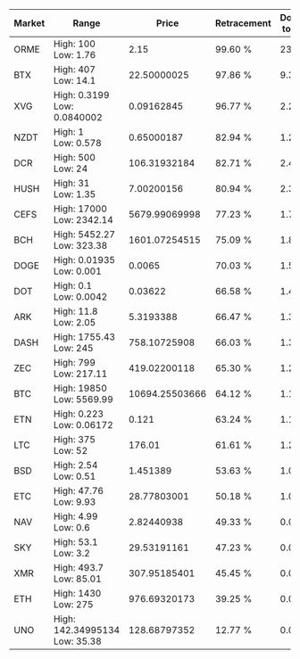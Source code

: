 | Market | Range | Price| Retracement | Doubles to 50% |
| --- | --- | --- | --- | --- |
| ORME | High: 100<br />Low: 1.76 | 2.15 | 99.60 % | 23.67 |
| BTX | High: 407<br />Low: 14.1 | 22.50000025 | 97.86 % | 9.36 |
| XVG | High: 0.3199<br />Low: 0.0840002 | 0.09162845 | 96.77 % | 2.20 |
| NZDT | High: 1<br />Low: 0.578 | 0.65000187 | 82.94 % | 1.21 |
| DCR | High: 500<br />Low: 24 | 106.31932184 | 82.71 % | 2.46 |
| HUSH | High: 31<br />Low: 1.35 | 7.00200156 | 80.94 % | 2.31 |
| CEFS | High: 17000<br />Low: 2342.14 | 5679.99069998 | 77.23 % | 1.70 |
| BCH | High: 5452.27<br />Low: 323.38 | 1601.07254515 | 75.09 % | 1.80 |
| DOGE | High: 0.01935<br />Low: 0.001 | 0.0065 | 70.03 % | 1.57 |
| DOT | High: 0.1<br />Low: 0.0042 | 0.03622 | 66.58 % | 1.44 |
| ARK | High: 11.8<br />Low: 2.05 | 5.3193388 | 66.47 % | 1.30 |
| DASH | High: 1755.43<br />Low: 245 | 758.10725908 | 66.03 % | 1.32 |
| ZEC | High: 799<br />Low: 217.11 | 419.02200118 | 65.30 % | 1.21 |
| BTC | High: 19850<br />Low: 5569.99 | 10694.25503666 | 64.12 % | 1.19 |
| ETN | High: 0.223<br />Low: 0.06172 | 0.121 | 63.24 % | 1.18 |
| LTC | High: 375<br />Low: 52 | 176.01 | 61.61 % | 1.21 |
| BSD | High: 2.54<br />Low: 0.51 | 1.451389 | 53.63 % | 1.05 |
| ETC | High: 47.76<br />Low: 9.93 | 28.77803001 | 50.18 % | 1.00 |
| NAV | High: 4.99<br />Low: 0.6 | 2.82440938 | 49.33 % | 0.00 |
| SKY | High: 53.1<br />Low: 3.2 | 29.53191161 | 47.23 % | 0.00 |
| XMR | High: 493.7<br />Low: 85.01 | 307.95185401 | 45.45 % | 0.00 |
| ETH | High: 1430<br />Low: 275 | 976.69320173 | 39.25 % | 0.00 |
| UNO | High: 142.34995134<br />Low: 35.38 | 128.68797352 | 12.77 % | 0.00 |
